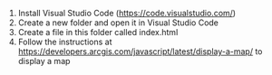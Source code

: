 1. Install Visual Studio Code (https://code.visualstudio.com/)
2. Create a new folder and open it in Visual Studio Code
3. Create a file in this folder called index.html
4. Follow the instructions at https://developers.arcgis.com/javascript/latest/display-a-map/ to display a map